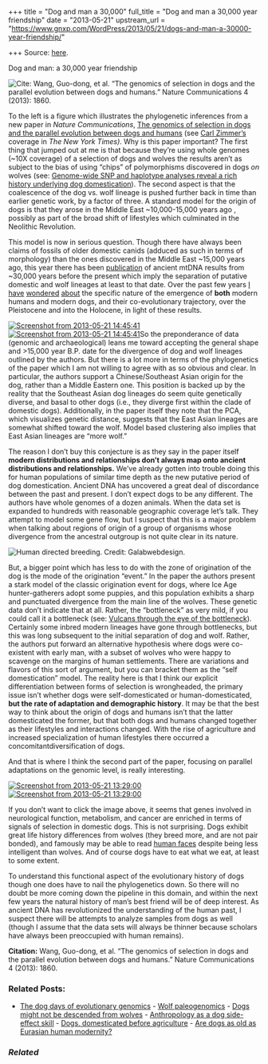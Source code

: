 +++
title = "Dog and man a 30,000"
full_title = "Dog and man a 30,000 year friendship"
date = "2013-05-21"
upstream_url = "https://www.gnxp.com/WordPress/2013/05/21/dogs-and-man-a-30000-year-friendship/"

+++
Source: [here](https://www.gnxp.com/WordPress/2013/05/21/dogs-and-man-a-30000-year-friendship/).

Dog and man: a 30,000 year friendship

![**Cite:** Wang, Guo-dong, et al. “The genomics of selection in dogs and the parallel evolution between dogs and humans.” Nature Communications 4 (2013): 1860.](https://i0.wp.com/blogs.discovermagazine.com/gnxp/files/2013/05/Screenshot-from-2013-05-21-132535.png?resize=258%2C417 "Dog Phylogeny")

To the left is a figure which illustrates the phylogenetic inferences from a new paper in *Nature Communications*, [The genomics of selection in dogs and the parallel evolution between dogs and humans](http://www.nature.com/ncomms/journal/v4/n5/full/ncomms2814.html) (see [Carl Zimmer’s](http://www.nytimes.com/2013/05/16/science/dogs-from-fearsome-predator-to-mans-best-friend.html?_r=0&pagewanted=print) coverage in *The New York Times)*. Why is this paper important? The first thing that jumped out at me is that because they’re using whole genomes (\~10X coverage) of a selection of dogs and wolves the results aren’t as subject to the bias of using “chips” of polymorphisms discovered in dogs *on* wolves (see: [Genome-wide SNP and haplotype analyses reveal a rich history underlying dog domestication](http://www.ncbi.nlm.nih.gov/pubmed/20237475)). The second aspect is that the coalescence of the dog vs. wolf lineage is pushed further back in time than earlier genetic work, by a factor of three. A standard model for the origin of dogs is that they arose in the Middle East \~10,000-15,000 years ago , possibly as part of the broad shift of lifestyles which culminated in the Neolithic Revolution.

This model is now in serious question. Though there have always been claims of fossils of older domestic canids (adduced as such in terms of morphology) than the ones discovered in the Middle East \~15,000 years ago, this year there has been [publication](http://www.plosone.org/article/info%3Adoi%2F10.1371%2Fjournal.pone.0057754) of ancient mtDNA results from \~30,000 years before the present which imply the separation of putative domestic and wolf lineages at least to that date. Over the past few years [I have](http://blogs.discovermagazine.com/gnxp/2013/01/as-man-is-the-dog-is/#.UZvo40BDvZg) [wondered](http://blogs.discovermagazine.com/gnxp/2011/12/dogs-again-and-again/#.UZvqFkBDvZg) [about](http://blogs.discovermagazine.com/gnxp/2012/10/dogs-domesticated-before-agriculture/#.UZvqHkBDvZg) the specific nature of the emergence of **both** modern humans and modern dogs, and their co-evolutionary trajectory, over the Pleistocene and into the Holocene, in light of these results.

  
[![](https://i0.wp.com/blogs.discovermagazine.com/gnxp/files/2013/05/Screenshot-from-2013-05-21-144541.png?resize=300%2C293 "Screenshot from 2013-05-21 14:45:41")![](https://i0.wp.com/blogs.discovermagazine.com/gnxp/files/2013/05/Screenshot-from-2013-05-21-144541.png?resize=300%2C293 "Screenshot from 2013-05-21 14:45:41")](https://i0.wp.com/blogs.discovermagazine.com/gnxp/files/2013/05/Screenshot-from-2013-05-21-144541.png)So the preponderance of data (genomic and archaeological) leans me toward accepting the general shape and \>15,000 year B.P. date for the divergence of dog and wolf lineages outlined by the authors. But there is a lot more in terms of the phylogenetics of the paper which I am not willing to agree with as so obvious and clear. In particular, the authors support a Chinese/Southeast Asian origin for the dog, rather than a Middle Eastern one. This position is backed up by the reality that the Southeast Asian dog lineages do seem quite genetically diverse, and basal to other dogs (i.e., they diverge first within the clade of domestic dogs). Additionally, in the paper itself they note that the PCA, which visualizes genetic distance, suggests that the East Asian lineages are somewhat shifted toward the wolf. Model based clustering also implies that East Asian lineages are “more wolf.”

The reason I don’t buy this conjecture is as they say in the paper itself **modern distributions and relationships don’t always map onto ancient distributions and relationships.** We’ve already gotten into trouble doing this for human populations of similar time depth as the new putative period of dog domestication. Ancient DNA has uncovered a great deal of discordance between the past and present. I don’t expect dogs to be any different. The authors have whole genomes of a dozen animals. When the data set is expanded to hundreds with reasonable geographic coverage let’s talk. They attempt to model some gene flow, but I suspect that this is a major problem when talking about regions of origin of a group of organisms whose divergence from the ancestral outgroup is not quite clear in its nature.

![Human directed breeding. **Credit:** [Galabwebdesign](https://en.wikipedia.org/wiki/File:Remka_15yo_pekingese_face.jpg).](https://i0.wp.com/blogs.discovermagazine.com/gnxp/files/2013/05/220px-Remka_15yo_pekingese_face.jpg?resize=220%2C157 "220px-Remka_15yo_pekingese_face")

But, a bigger point which has less to do with the zone of origination of the dog is the mode of the origination “event.” In the paper the authors present a stark model of the classic origination event for dogs, where Ice Age hunter-gatherers adopt some puppies, and this population exhibits a sharp and punctuated divergence from the main line of the wolves. These genetic data don’t indicate that at all. Rather, the “bottleneck” as very mild, if you could call it a bottleneck (see: [Vulcans through the eye of the bottleneck](http://blogs.discovermagazine.com/gnxp/2013/05/vulcans-through-the-eye-of-the-bottleneck/)). Certainly some inbred modern lineages have gone through bottlenecks, but this was long subsequent to the initial separation of dog and wolf. Rather, the authors put forward an alternative hypothesis where dogs were co-existent with early man, with a subset of wolves who were happy to scavenge on the margins of human settlements. There are variations and flavors of this sort of argument, but you can bracket them as the “self domestication” model. The reality here is that I think our explicit differentiation between forms of selection is wrongheaded, the primary issue isn’t whether dogs were self-domesticated or human-domesticated, **but the rate of adaptation and demographic history**. It may be that the best way to think about the origin of dogs and humans isn’t that the latter domesticated the former, but that both dogs and humans changed together as their lifestyles and interactions changed. With the rise of agriculture and increased specialization of human lifestyles there occurred a concomitantdiversification of dogs.

And that is where I think the second part of the paper, focusing on parallel adaptations on the genomic level, is really interesting.

[![](https://i0.wp.com/blogs.discovermagazine.com/gnxp/files/2013/05/Screenshot-from-2013-05-21-132900.png?resize=558%2C251 "Screenshot from 2013-05-21 13:29:00")![](https://i0.wp.com/blogs.discovermagazine.com/gnxp/files/2013/05/Screenshot-from-2013-05-21-132900.png?resize=558%2C251 "Screenshot from 2013-05-21 13:29:00")](https://i0.wp.com/blogs.discovermagazine.com/gnxp/files/2013/05/Screenshot-from-2013-05-21-132900.png)

If you don’t want to click the image above, it seems that genes involved in neurological function, metabolism, and cancer are enriched in terms of signals of selection in domestic dogs. This is not surprising. Dogs exhibit great life history differences from wolves (they breed more, and are not pair bonded), and famously may be able to read [human faces](http://link.springer.com/article/10.1007/s10071-011-0386-5#page-1) despite being less intelligent than wolves. And of course dogs have to eat what we eat, at least to some extent.

To understand this functional aspect of the evolutionary history of dogs though one does have to nail the phylogenetics down. So there will no doubt be more coming down the pipeline in this domain, and within the next few years the natural history of man’s best friend will be of deep interest. As ancient DNA has revolutionized the understanding of the human past, I suspect there will be attempts to analyze samples from dogs as well (though I assume that the data sets will always be thinner because scholars have always been preoccupied with human remains).

**Citation:** Wang, Guo-dong, et al. “The genomics of selection in dogs and the parallel evolution between dogs and humans.” Nature Communications 4 (2013): 1860.

### Related Posts:

- [The dog days of evolutionary
  genomics](https://www.gnxp.com/WordPress/2013/06/09/the-dog-days-of-evolutionary-genomics/) - [Wolf
  paleogenomics](https://www.gnxp.com/WordPress/2022/06/29/wolf-paleogenomics/) - [Dogs might not be descended from
  wolves](https://www.gnxp.com/WordPress/2006/10/07/dogs-might-not-be-descended-from-wolves/) - [Anthropology as a dog side-effect
  skill](https://www.gnxp.com/WordPress/2010/02/25/anthropology-as-a-dog-side-effect-skill/) - [Dogs, domesticated before
  agriculture](https://www.gnxp.com/WordPress/2012/10/21/dogs-domesticated-before-agriculture/) - [Are dogs as old as Eurasian human
  modernity?](https://www.gnxp.com/WordPress/2015/05/22/are-dogs-as-old-as-eurasian-human-modernity/)

### *Related*

[](https://www.addtoany.com/add_to/facebook?linkurl=https%3A%2F%2Fwww.gnxp.com%2FWordPress%2F2013%2F05%2F21%2Fdogs-and-man-a-30000-year-friendship%2F&linkname=Dog%20and%20man%3A%20a%2030%2C000%20year%20friendship "Facebook")[](https://www.addtoany.com/add_to/twitter?linkurl=https%3A%2F%2Fwww.gnxp.com%2FWordPress%2F2013%2F05%2F21%2Fdogs-and-man-a-30000-year-friendship%2F&linkname=Dog%20and%20man%3A%20a%2030%2C000%20year%20friendship "Twitter")[](https://www.addtoany.com/add_to/email?linkurl=https%3A%2F%2Fwww.gnxp.com%2FWordPress%2F2013%2F05%2F21%2Fdogs-and-man-a-30000-year-friendship%2F&linkname=Dog%20and%20man%3A%20a%2030%2C000%20year%20friendship "Email")[](https://www.addtoany.com/share)
